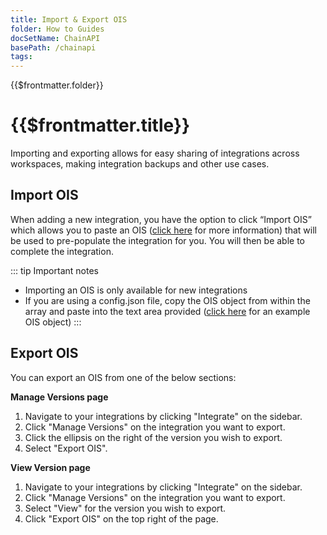 ```yaml
---
title: Import & Export OIS
folder: How to Guides
docSetName: ChainAPI
basePath: /chainapi
tags:
---
```


<TitleSpan>{{$frontmatter.folder}}</TitleSpan>

# {{$frontmatter.title}}

<TocHeader />
<TOC class="table-of-contents" :include-level="[2,3]" />

Importing and exporting allows for easy sharing of integrations
across workspaces, making integration backups and other use cases.

## Import OIS

When adding a new integration, you have the option to click “Import OIS” which allows you to paste an OIS
([click here](https://docs.api3.org/ois/v1.1/) for more information) that will be used to pre-populate the integration for you. You will then be able to
complete the integration.

::: tip Important notes
- Importing an OIS is only available for new integrations
- If you are using a config.json file, copy the OIS object from within the array and paste
into the text area provided ([click here](https://docs.api3.org/ois/v1.1/example.html) for an example OIS object)
:::

## Export OIS

You can export an OIS from one of the below sections:

**Manage Versions page**
1. Navigate to your integrations by clicking "Integrate" on the sidebar.
2. Click "Manage Versions" on the integration you
   want to export.
3. Click the ellipsis on the right of the version you wish
   to export.
4. Select "Export OIS".

**View Version page**
1. Navigate to your integrations by clicking "Integrate" on    the sidebar.
2. Click "Manage Versions" on the integration you
   want to export.
3. Select "View" for the version you wish to export.
4. Click "Export OIS" on the top right of the page.